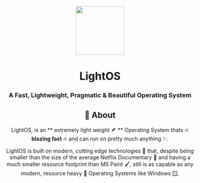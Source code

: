 <div align="center" id="top">
  <img src="https://user-images.githubusercontent.com/110741779/197019148-83853ac3-ce07-4216-9db7-ca0f44bbc169.png" width="128" height="128" />


<div align="center">
  <h1>LightOS</h1>
  <h3>A Fast, Lightweight, Pragmatic & Beautiful Operating System</h3>
</div>


## :dart: About ##

LightOS, is an ** extremely light weight 🪶 ** Operating System thats 🔥 **blazing fast** 🔥 and can run on pretty much anything ✨.

LightOS is built on modern, cutting edge technologies 🚀 that, despite being smaller than the size of the average Netflix Documentary 🎥 and having a much smaller resource footprint than MS Paint 🖌️, still is as capable as any modern, resource heavy 🔨 Operating Systems like Windows 🪟.
